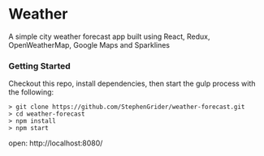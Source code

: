 # Weather

A simple city weather forecast app built using React, Redux, OpenWeatherMap, Google Maps and Sparklines

### Getting Started

Checkout this repo, install dependencies, then start the gulp process with the following:

```
> git clone https://github.com/StephenGrider/weather-forecast.git
> cd weather-forecast
> npm install
> npm start
```

open: http://localhost:8080/
